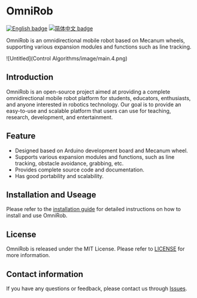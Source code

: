 # OmniRob

[![English badge](https://img.shields.io/badge/%E8%8B%B1%E6%96%87-English-blue)](./README.md)
[![简体中文 badge](https://img.shields.io/badge/%E7%AE%80%E4%BD%93%E4%B8%AD%E6%96%87-Simplified%20Chinese-green)](./README-zh_cn.md)

OmniRob is an omnidirectional mobile robot based on Mecanum wheels, supporting various expansion modules and functions such as line tracking.

![Untitled](Control Algorithms/image/main.4.png)

Introduction
--

OmniRob is an open-source project aimed at providing a complete omnidirectional mobile robot platform for students, educators, enthusiasts, and anyone interested in robotics technology. Our goal is to provide an easy-to-use and scalable platform that users can use for teaching, research, development, and entertainment.

Feature
--

* Designed based on Arduino development board and Mecanum wheel.
* Supports various expansion modules and functions, such as line tracking, obstacle avoidance, grabbing, etc.
* Provides complete source code and documentation.
* Has good portability and scalability.

Installation and Useage
--

Please refer to the [installation guide](https://github.com/yourusername/OmniRob/wiki/Installation) for detailed instructions on how to install and use OmniRob.

License
---

OmniRob is released under the MIT License. Please refer to [LICENSE](https://github.com/yourusername/OmniRob/blob/main/LICENSE) for more information.

Contact information
----

If you have any questions or feedback, please contact us through [Issues](https://github.com/yourusername/OmniRob/issues).

